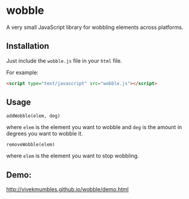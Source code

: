 # wobble
A very small JavaScript library for wobbling elements across platforms. 

## Installation

Just include the `wobble.js` file in your `html` file.

For example:
```html
<script type="text/javascript" src="wobble.js"></script>
```

## Usage

`addWobble(elem, deg)`

where `elem` is the element you want to wobble and `deg` is the amount in degrees you want to wobble it.

`removeWobble(elem)`

where `elem` is the element you want to stop wobbling.

## Demo:

http://vivekmumbles.github.io/wobble/demo.html
